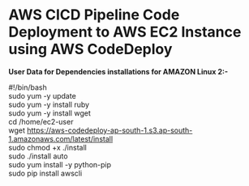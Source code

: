 # AWS CICD Pipeline Code Deployment to AWS EC2 Instance using AWS CodeDeploy


<b>User Data for Dependencies installations for AMAZON Linux 2:-</b>

#!/bin/bash  
sudo yum -y update  
sudo yum -y install ruby  
sudo yum -y install wget  
cd /home/ec2-user  
wget https://aws-codedeploy-ap-south-1.s3.ap-south-1.amazonaws.com/latest/install  
sudo chmod +x ./install  
sudo ./install auto  
sudo yum install -y python-pip  
sudo pip install awscli  
